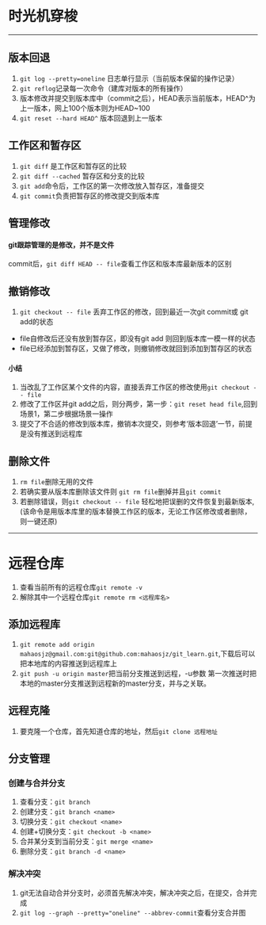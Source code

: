 # 时光机穿梭
---
## 版本回退
1. `git log --pretty=oneline` 日志单行显示（当前版本保留的操作记录）
2. `git reflog`记录每一次命令（建库对版本的所有操作）
3. 版本修改并提交到版本库中（commit之后），HEAD表示当前版本，HEAD^为上一版本，网上100个版本则为HEAD~100
4. `git reset --hard HEAD^` 版本回退到上一版本
## 工作区和暂存区
1. `git diff` 是工作区和暂存区的比较
2. `git diff --cached` 暂存区和分支的比较
3. `git add`命令后，工作区的第一次修改放入暂存区，准备提交
4. `git commit`负责把暂存区的修改提交到版本库
## 管理修改
#### git跟踪管理的是修改，并不是文件
commit后，`git diff HEAD -- file`查看工作区和版本库最新版本的区别
## 撤销修改
1. `git checkout -- file` 丢弃工作区的修改，回到最近一次git commit或 git add的状态
+ file自修改后还没有放到暂存区，即没有git add 则回到版本库一模一样的状态
+ file已经添加到暂存区，又做了修改，则撤销修改就回到添加到暂存区的状态
#### 小结
1. 当改乱了工作区某个文件的内容，直接丢弃工作区的修改使用`git checkout -- file`
2. 修改了工作区并git add之后，则分两步，第一步：`git reset head file`,回到场景1，第二步根据场景一操作
3. 提交了不合适的修改到版本库，撤销本次提交，则参考‘版本回退’一节，前提是没有推送到远程库
## 删除文件
1. `rm file`删除无用的文件
2. 若确实要从版本库删除该文件则 `git rm file`删掉并且`git commit`
3. 若删除错误，则`git checkout -- file` 轻松地把误删的文件恢复到最新版本, (该命令是用版本库里的版本替换工作区的版本，无论工作区修改或者删除，则一键还原)
---
# 远程仓库
1. 查看当前所有的远程仓库`git remote -v`
2. 解除其中一个远程仓库`git remote rm <远程库名>`
## 添加远程库
1. `git remote add origin mahaosjz@gmail.com:git@github.com:mahaosjz/git_learn.git`,下载后可以把本地库的内容推送到远程库上
2. `git push -u origin master`把当前分支推送到远程，-u参数 第一次推送时把本地的master分支推送到远程新的master分支，并与之关联。
## 远程克隆
1. 要克隆一个仓库，首先知道仓库的地址，然后`git clone 远程地址`
## 分支管理
### 创建与合并分支
1. 查看分支：`git branch`
2. 创建分支：`git branch <name>`
3. 切换分支：`git checkout <name>`
4. 创建+切换分支：`git checkout -b <name>`
5. 合并某分支到当前分支：`git merge <name>`
6. 删除分支：`git branch -d <name>`
### 解决冲突
1. git无法自动合并分支时，必须首先解决冲突，解决冲突之后，在提交，合并完成
2. `git log --graph --pretty="oneline" --abbrev-commit`查看分支合并图
